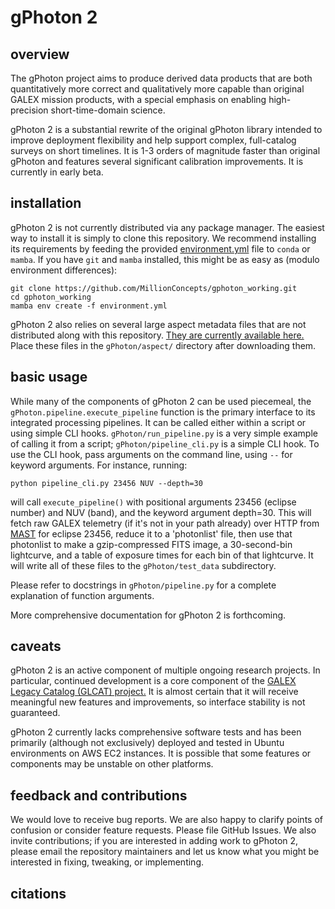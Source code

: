 # gPhoton 2

## overview
The gPhoton project aims to produce derived data products that are both quantitatively 
more correct and qualitatively more capable than 
original GALEX mission products, with a special emphasis on enabling high-precision 
short-time-domain science. 

gPhoton 2 is a substantial rewrite of the original gPhoton library intended to 
improve deployment flexibility and help support complex, full-catalog
surveys on short timelines. It is 1-3 orders of magnitude faster than
original gPhoton and features several significant calibration improvements. 
It is currently in early beta.

## installation

gPhoton 2 is not currently distributed via any package manager. The easiest 
way to install it is simply to clone this repository. We recommend installing 
its requirements by feeding the provided [environment.yml](environment.yml) 
file to `conda` or `mamba`. If you have `git` and `mamba` 
installed, this might be as easy as (modulo environment differences):
```
git clone https://github.com/MillionConcepts/gphoton_working.git
cd gphoton_working
mamba env create -f environment.yml
```

gPhoton 2 also relies on several large aspect metadata files that are not 
distributed along with this repository. 
[They are currently available here.](https://drive.google.com/drive/u/1/folders/1aPfLKsZM8x5Pxji0Lh3dUblpo9dyt1IW)
Place these files in the `gPhoton/aspect/` directory after downloading
them.

## basic usage

While many of the components of gPhoton 2 can be used piecemeal, the 
`gPhoton.pipeline.execute_pipeline` function is the primary interface to its
integrated processing pipelines. It can be called either within a script
or using simple CLI hooks. `gPhoton/run_pipeline.py` is a very simple 
example of calling it from a script; `gPhoton/pipeline_cli.py` is a simple
CLI hook. To use the CLI hook, pass arguments on the command line, using `--`
for keyword arguments. For instance, running:

`python pipeline_cli.py 23456 NUV --depth=30`

will call `execute_pipeline()` with positional arguments 23456 
(eclipse number) and NUV (band), and the keyword argument depth=30. This will
fetch raw GALEX telemetry (if it's not in your path already) over HTTP from 
[MAST](https://mast.stsci.edu/portal/Mashup/Clients/Mast/Portal.html)
for eclipse 23456, reduce it to a 'photonlist' file, then use that photonlist 
to make a gzip-compressed FITS image, a 30-second-bin lightcurve, and a table of 
exposure times for each bin of that lightcurve. It will write all of these
files to the `gPhoton/test_data` subdirectory.
 
Please refer to docstrings in `gPhoton/pipeline.py` for a complete explanation
of function arguments.

More comprehensive documentation for gPhoton 2 is forthcoming.

## caveats

gPhoton 2 is an active component of multiple ongoing research projects. In 
particular, continued development is a core component of the [GALEX Legacy 
Catalog (GLCAT) project.](https://www.millionconcepts.com/documents/glcat_adap_trimmed.pdf)
It is almost certain that it will receive meaningful new features and 
improvements, so interface stability is not guaranteed.

gPhoton 2 currently lacks comprehensive software tests and has been primarily 
(although not exclusively) deployed and tested in Ubuntu environments on AWS 
EC2 instances. It is possible that some features or components may be 
unstable on other platforms.

## feedback and contributions

We would love to receive bug reports. We are also happy to clarify points of 
confusion or consider feature requests. Please file GitHub Issues. We 
also invite contributions; if you are interested in adding work to gPhoton 2, 
please email the repository maintainers and let us know what you might be 
interested in fixing, tweaking, or implementing.

## citations
